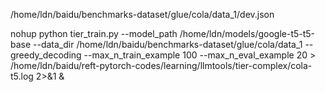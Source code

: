 /home/ldn/baidu/benchmarks-dataset/glue/cola/data_1/dev.json

nohup python tier_train.py --model_path /home/ldn/models/google-t5-t5-base --data_dir /home/ldn/baidu/benchmarks-dataset/glue/cola/data_1 --greedy_decoding  --max_n_train_example 100 --max_n_eval_example 20  > /home/ldn/baidu/reft-pytorch-codes/learning/llmtools/tier-complex/cola-t5.log 2>&1 &